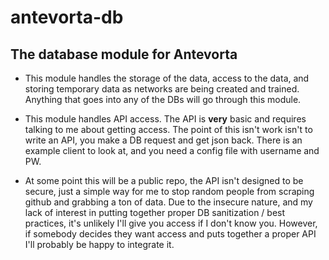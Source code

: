 # antevorta-db
## The database module for Antevorta

* This module handles the storage of the data, access to the data, and storing temporary data as networks are being created and trained. Anything that goes into any of the DBs will go through this module. 

* This module handles API access. The API is **very** basic and requires talking to me about getting access. The point of this isn't work isn't to write an API, you make a DB request and get json back. There is an example client to look at, and you need a config file with username and PW. 
 
 * At some point this will be a public repo, the API isn't designed to be secure, just a simple way for me to stop random people from scraping github and grabbing a ton of data. Due to the insecure nature, and my lack of interest in putting together proper DB sanitization / best practices, it's unlikely I'll give you access if I don't know you. However, if somebody decides they want access and puts together a proper API I'll probably be happy to integrate it. 
 
